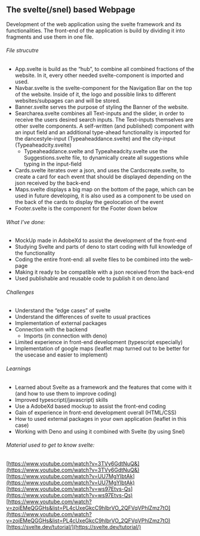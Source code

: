 ## The svelte(/snel) based Webpage

Development of the web application using the svelte framework and its functionalities. The front-end of the application is build by dividing it into fragments and use them in one file.

###### File strucutre

- App.svelte is build as the “hub”, to combine all combined fractions of the website. In it, every other needed svelte-component is imported and used.
- Navbar.svelte is the svelte-component for the Navigation Bar on the top of the website. Inside of it, the logo and possible links to different websites/subpages can and will be stored.
- Banner.svelte serves the purpose of styling the Banner of the website.
- Searcharea.svelte combines all Text-inputs and the slider, in order to receive the users desired search inputs. The Text-inputs themselves are other svelte components. A self-written (and published) component with an input field and an additional type-ahead functionality is imported for the dancestyle-input (Typeaheaddance.svelte) and the city-input (Typeaheadcity.svelte)
    - Typeaheaddance.svelte and Typeaheadcity.svelte use the Suggestions.svelte file, to dynamically create all suggestions while typing in the input-field
- Cards.svelte iterates over a json, and uses the Cardscreate.svelte, to create a card for each event that should be displayed depending on the json received by the back-end
- Maps.svelte displays a big map on the bottom of the page, which can be used in future developing, it is also used as a component to be used on the back of the cards to display the geolocation of the event
- Footer.svelte is the component for the Footer down below

###### What I’ve done:

- MockUp made in AdobeXd to assist the development of the front-end
- Studying Svelte and parts of deno to start coding with full knowledge of the functionality
- Coding the entire front-end: all svelte files to be combined into the web-page
- Making it ready to be compatible with a json received from the back-end
- Used publishable and reusable code to publish it on deno.land

###### Challenges

- Understand the “edge cases” of svelte
- Understand the differences of svelte to usual practices
- Implementation of external packages
- Connection with the backend
    - Imports (in connection with deno)
- Limited experience in front-end development (typescript especially)
- Implementation of google maps (leaflet map turned out to be better for the usecase and easier to implement)
 
###### Learnings

- Learned about Svelte as a framework and the features that come with it (and how to use them to improve coding)
- Improved typescript(/javascript) skills
- Use a AdobeXd based mockup to assist the front-end coding
- Gain of experience in front-end development overall (HTML/CSS)
- How to used external packages in your own application (leaflet in this case)
- Working with Deno and using it combined with Svelte (by using Snel)

###### Material used to get to know svelte:

[https://www.youtube.com/watch?v=3TVy6GdtNuQ&](https://www.youtube.com/watch?v=3TVy6GdtNuQ&)
[https://www.youtube.com/watch?v=UU7MgYIbtAk](https://www.youtube.com/watch?v=UU7MgYIbtAk)
[https://www.youtube.com/watch?v=ws97Etvs-Qs](https://www.youtube.com/watch?v=ws97Etvs-Qs)
[https://www.youtube.com/watch?v=zojEMeQGGHs&list=PL4cUxeGkcC9hlbrVO_2QFVqVPhlZmz7tO](https://www.youtube.com/watch?v=zojEMeQGGHs&list=PL4cUxeGkcC9hlbrVO_2QFVqVPhlZmz7tO)
[https://svelte.dev/tutorial/](https://svelte.dev/tutorial/)
